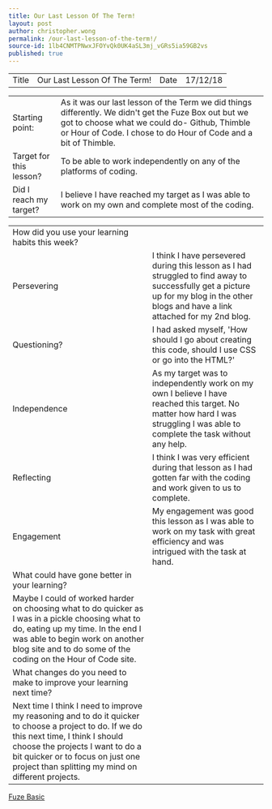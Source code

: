 ```yaml
---
title: Our Last Lesson Of The Term!
layout: post
author: christopher.wong
permalink: /our-last-lesson-of-the-term!/
source-id: 1lb4CNMTPNwxJFOYvQk0UK4aSL3mj_vGRs5ia59GB2vs
published: true
---
```

<table>
  <tr>
    <td>Title</td>
    <td>Our Last Lesson Of The Term!</td>
    <td>Date</td>
    <td>17/12/18</td>
  </tr>
</table>


<table>
  <tr>
    <td>Starting point:</td>
    <td>As it was our last lesson of the Term we did things differently. We didn't get the Fuze Box out but we got to choose what we could do- Github, Thimble or Hour of Code. I chose to do Hour of Code and a bit of Thimble.</td>
  </tr>
  <tr>
    <td>Target for this lesson?</td>
    <td>To be able to work independently on any of the platforms of coding.</td>
  </tr>
  <tr>
    <td>Did I reach my target? </td>
    <td>I believe I have reached my target as I was able to work on my own and complete most of the coding.</td>
  </tr>
</table>


<table>
  <tr>
    <td>How did you use your learning habits this week?</td>
    <td></td>
  </tr>
  <tr>
    <td>Persevering</td>
    <td>I think I have persevered during this lesson as I had struggled to find away to successfully get a picture up for my blog in the other blogs and have a link attached for my 2nd blog.</td>
  </tr>
  <tr>
    <td>Questioning?</td>
    <td>I had asked myself, 'How should I go about creating this code, should I use CSS or go into the HTML?'</td>
  </tr>
  <tr>
    <td>Independence</td>
    <td>As my target was to independently work on my own I believe I have reached this target. No matter how hard I was struggling I was able to complete the task without any help.</td>
  </tr>
  <tr>
    <td>Reflecting</td>
    <td>I think I was very efficient during that lesson as I had gotten far with the coding and work given to us to complete.</td>
  </tr>
  <tr>
    <td>Engagement</td>
    <td>My engagement was good this lesson as I was able to work on my task with great efficiency and was intrigued with the task at hand.</td>
  </tr>
  <tr>
    <td>What could have gone better in your learning?</td>
    <td></td>
  </tr>
  <tr>
    <td>Maybe I could of worked harder on choosing what to do quicker as I was in a pickle choosing what to do, eating up my time. In the end I was able to begin work on another blog site and to do some of the coding on the Hour of Code site. </td>
    <td></td>
  </tr>
  <tr>
    <td>What changes do you need to make to improve your learning next time?</td>
    <td></td>
  </tr>
  <tr>
    <td>Next time I think I need to improve my reasoning and to do it quicker to choose a project to do. If we do this next time, I think I should choose the projects I want to do a bit quicker or to focus on just one project than splitting my mind on different projects. </td>
    <td></td>
  </tr>
</table>

<a href="https://www.fuze.co.uk">Fuze Basic</a>
